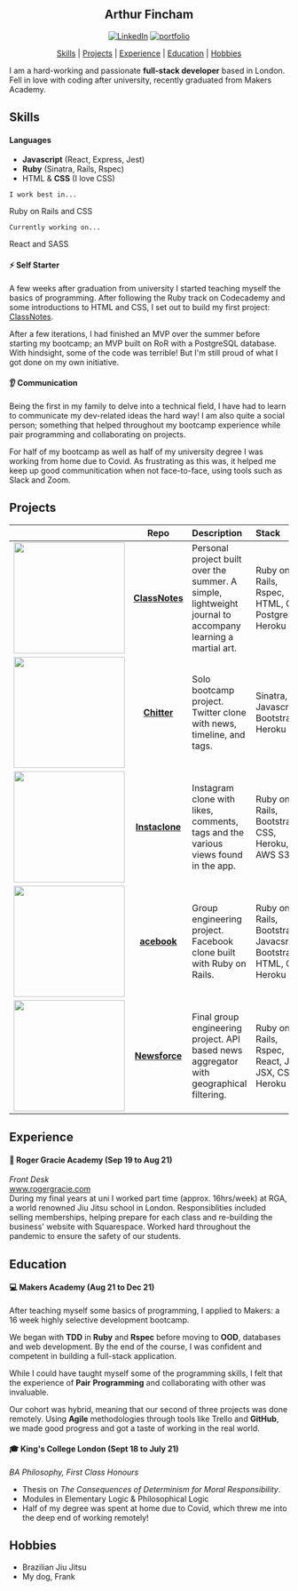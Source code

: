 <div align="center">

## Arthur Fincham

<a href="https://www.linkedin.com/in/arthurfincham" target="_blank"><img alt="LinkedIn" src="https://img.shields.io/badge/-LinkedIn-0077B5?style=flat-square&logo=Linkedin&logoColor=white"></a>
<a href="https://www.arthurfincham.dev/"><img alt="portfolio" src="https://img.shields.io/badge/-Portfolio-9cf?style=flat-square&DC5133&color=DC5133"></a>

[Skills](#Skills) | [Projects](#Projects) | [Experience](#Experience) | [Education](#Education) | [Hobbies](#Hobbies)

</div>

I am a hard-working and passionate **full-stack developer** based in London. Fell in love with coding after university, recently graduated from Makers Academy.

## Skills

#### Languages

- **Javascript** (React, Express, Jest)
- **Ruby** (Sinatra, Rails, Rspec)
- HTML & **CSS** (I love CSS)

```
I work best in...
```

Ruby on Rails and CSS

```
Currently working on...
```

React and SASS

#### :zap: Self Starter

A few weeks after graduation from university I started teaching myself the basics of programming. After following the Ruby track on Codecademy and some introductions to HTML and CSS, I set out to build my first project: [ClassNotes](https://github.com/arthurfincham/classnotes).

After a few iterations, I had finished an MVP over the summer before starting my bootcamp; an MVP built on RoR with a PostgreSQL database. With hindsight, some of the code was terrible! But I'm still proud of what I got done on my own initiative.

#### :ear: Communication

Being the first in my family to delve into a technical field, I have had to learn to communicate my dev-related ideas the hard way! I am also quite a social person; something that helped throughout my bootcamp experience while pair programming and collaborating on projects.

For half of my bootcamp as well as half of my university degree I was working from home due to Covid. As frustrating as this was, it helped me keep up good communitication when not face-to-face, using tools such as Slack and Zoom.

## Projects

|                                                                |                                  Repo                                   | Description                                                                                                | Stack                                                              |
| :------------------------------------------------------------: | :---------------------------------------------------------------------: | :--------------------------------------------------------------------------------------------------------- | :----------------------------------------------------------------- |
|  <img src="images/classnotes.png" width="200" height="auto">   |      **[ClassNotes](https://github.com/arthurfincham/classnotes)**      | Personal project built over the summer. A simple, lightweight journal to accompany learning a martial art. | Ruby on Rails, Rspec, HTML, CSS, PostgreSQL, Heroku                |
|    <img src="images/chitter.png" width="200" height="auto">    |    **[Chitter](https://github.com/arthurfincham/chitter-challenge)**    | Solo bootcamp project. Twitter clone with news, timeline, and tags.                                        | Sinatra, Javascript, Bootstrap, Heroku                             |
|  <img src="images/instaclone.png" width="200" height="auto">   |     **[Instaclone](https://github.com/arthurfincham/insta-clone)**      | Instagram clone with likes, comments, tags and the various views found in the app.                         | Ruby on Rails, Bootstrap, CSS, Heroku, AWS S3                      |
|    <img src="images/acebook.png" width="200" height="auto">    |      **[acebook](https://github.com/emanfolo/acebook-Jeamm-Team)**      | Group engineering project. Facebook clone built with Ruby on Rails.                                        | Ruby on Rails, Bootstrap, Javacsript, Bootstrap, HTML, CSS, Heroku |
| <img src="images/newsforceLogo.png" width="200" height="auto"> | **[Newsforce](https://github.com/newsforce/newsforce-front-end-react)** | Final group engineering project. API based news aggregator with geographical filtering.                    | Ruby on Rails, Rspec, React, Jest, JSX, CSS, Heroku                |

## Experience

#### :martial_arts_uniform: Roger Gracie Academy (Sep 19 to Aug 21)

_Front Desk_  
www.rogergracie.com  
During my final years at uni I worked part time (approx. 16hrs/week) at RGA, a world renowned Jiu Jitsu school in London. Responsiblities included selling memberships, helping prepare for each class and re-building the business' website with Squarespace. Worked hard throughout the pandemic to ensure the safety of our students.

## Education

#### :computer: Makers Academy (Aug 21 to Dec 21)

After teaching myself some basics of programming, I applied to Makers: a 16 week highly selective development bootcamp.

We began with **TDD** in **Ruby** and **Rspec** before moving to **OOD**, databases and web development. By the end of the course, I was confident and competent in building a full-stack application.

While I could have taught myself some of the programming skills, I felt that the experience of **Pair** **Programming** and collaborating with other was invaluable.

Our cohort was hybrid, meaning that our second of three projects was done remotely. Using **Agile** methodologies through tools like Trello and **GitHub**, we made good progress and got a taste of working in the real world.

#### :mortar_board: King's College London (Sept 18 to July 21)

_BA Philosophy, First Class Honours_

- Thesis on _The Consequences of Determinism for Moral Responsibility_.
- Modules in Elementary Logic & Philosophical Logic
- Half of my degree was spent at home due to Covid, which threw me into the deep end of working remotely!

## Hobbies

- Brazilian Jiu Jitsu
- My dog, Frank
